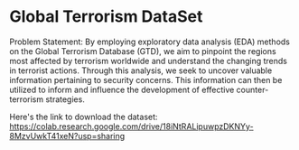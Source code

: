 # Global Terrorism DataSet

Problem Statement: 
By employing exploratory data analysis (EDA) methods on the Global Terrorism Database (GTD), we aim to pinpoint the regions most affected by terrorism worldwide and understand the changing trends in terrorist actions. Through this analysis, we seek to uncover valuable information pertaining to security concerns. This information can then be utilized to inform and influence the development of effective counter-terrorism strategies.


Here's the link to download the dataset: https://colab.research.google.com/drive/18iNtRALipuwpzDKNYy-8MzvUwkT41xeN?usp=sharing
